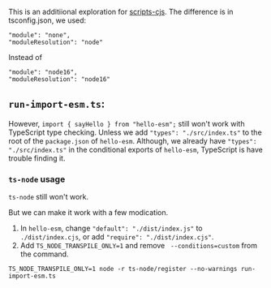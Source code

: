 This is an additiional exploration for [scripts-cjs](../scripts-cjs). The difference is in tsconfig.json, we used:

```
"module": "none",
"moduleResolution": "node"
```

Instead of

```
"module": "node16",
"moduleResolution": "node16"
```

## `run-import-esm.ts`:

However, `import { sayHello } from "hello-esm";` still won't work with TypeScript type checking. Unless we add `"types": "./src/index.ts"` to the root of the `package.json` of `hello-esm`. Although, we already have `"types": "./src/index.ts"` in the conditional exports of `hello-esm`, TypeScript is have trouble finding it.

### `ts-node` usage

`ts-node` still won't work.

But we can make it work with a few modication.

1. In `hello-esm`, change `"default": "./dist/index.js"` to `./dist/index.cjs`, or add `"require": "./dist/index.cjs"`.
2. Add `TS_NODE_TRANSPILE_ONLY=1` and remove ` --conditions=custom` from the command.

```
TS_NODE_TRANSPILE_ONLY=1 node -r ts-node/register --no-warnings run-import-esm.ts
```
